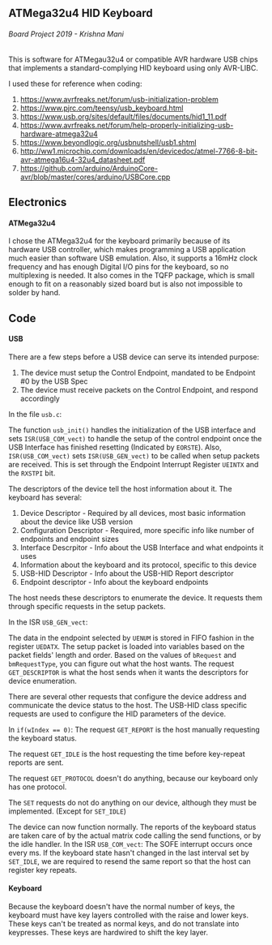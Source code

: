 ## ATMega32u4 HID Keyboard
###### Board Project 2019 - Krishna Mani
This is software for ATMegau32u4 or compatible AVR hardware USB chips that implements a standard-complying HID keyboard using only AVR-LIBC.

I used these for reference when coding:

1. https://www.avrfreaks.net/forum/usb-initialization-problem
2. https://www.pjrc.com/teensy/usb_keyboard.html
3. https://www.usb.org/sites/default/files/documents/hid1_11.pdf
4. https://www.avrfreaks.net/forum/help-properly-initializing-usb-hardware-atmega32u4
5. https://www.beyondlogic.org/usbnutshell/usb1.shtml
6. http://ww1.microchip.com/downloads/en/devicedoc/atmel-7766-8-bit-avr-atmega16u4-32u4_datasheet.pdf
7. https://github.com/arduino/ArduinoCore-avr/blob/master/cores/arduino/USBCore.cpp

## Electronics
#### ATMega32u4
I chose the ATMega32u4 for the keyboard primarily because of its hardware USB controller, which makes programming a USB application much easier than software USB emulation. Also, it supports a 16mHz clock frequency and has enough
Digital I/O pins for the keyboard, so no multiplexing is needed. It also comes in the TQFP package, which is small enough to fit on a reasonably sized board but is also not impossible to solder by hand.

## Code
#### USB
There are a few steps before a USB device can serve its intended purpose:

1. The device must setup the Control Endpoint, mandated to be Endpoint #0 by the USB Spec
2. The device must receive packets on the Control Endpoint, and respond accordingly

In the file `usb.c`:

The function `usb_init()` handles the initialization of the USB interface and sets `ISR(USB_COM_vect)` 
to handle the setup of the control endpoint once the USB Interface has finished resetting (Indicated by `EORSTE`).
Also, `ISR(USB_COM_vect)` sets `ISR(USB_GEN_vect)` to be called when setup packets are received. This is set
through the Endpoint Interrupt Register `UEINTX` and the `RXSTPI` bit.

The descriptors of the device tell the host information about it. The keyboard has several:

1. Device Descriptor - Required by all devices, most basic information about the device like USB version
2. Configuration Descriptor - Required, more specific info like number of endpoints and endpoint sizes
3. Interface Descrpitor - Info about the USB Interface and what endpoints it uses
4. Information about the keyboard and its protocol, specific to this device
5. USB-HID Descriptor - Info about the USB-HID Report descriptor
6. Endpoint descriptor - Info about the keyboard endpoints

The host needs these descriptors to enumerate the device. It requests them through specific requests in the 
setup packets.

In the ISR `USB_GEN_vect`:

The data in the endpoint selected by `UENUM` is stored in FIFO fashion in the register `UEDATX`.
The setup packet is loaded into variables based on the packet fields' length and order.
Based on the values of `bRequest` and `bmRequestType`, you can figure out what the host wants. The request
`GET_DESCRIPTOR` is what the host sends when it wants the descriptors for device enumeration.

There are several other requests that configure the device address and communicate the device status to the
host. The USB-HID class specific requests are used to configure the HID parameters of the device.

In `if(wIndex == 0)`:
The request `GET_REPORT` is the host manually requesting the keyboard status.

The request `GET_IDLE` is the host requesting the time before key-repeat reports are sent.

The request `GET_PROTOCOL` doesn't do anything, because our keyboard only has one protocol.

The `SET` requests do not do anything on our device, although they must be implemented. (Except for `SET_IDLE`)

The device can now function normally. The reports of the keyboard status are taken care of by the actual
matrix code calling the send functions, or by the idle handler.
In the ISR `USB_COM_vect`:
The SOFE interrupt occurs once every ms. If the keyboard state hasn't changed in the last interval set by 
`SET_IDLE`, we are required to resend the same report so that the host can register key repeats.
#### Keyboard

Because the keyboard doesn't have the normal number of keys, the keyboard must have key layers controlled
with the raise and lower keys. These keys can't be treated as normal keys, and do not translate into keypresses.
These keys are hardwired to shift the key layer. 
